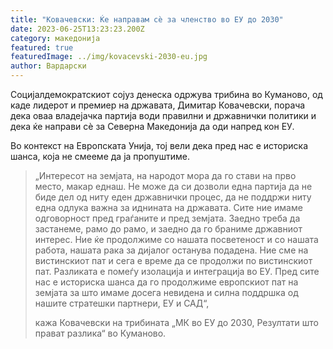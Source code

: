 ```yaml
---
title: "Ковачевски: Ќе направам сѐ за членство во ЕУ до 2030"
date: 2023-06-25T13:23:23.200Z
category: македонија
featured: true
featuredImage: ../img/kovacevski-2030-eu.jpg
author: Вардарски
---
```

Социјалдемократскиот сојуз денеска одржува трибина во Куманово, од каде лидерот и премиер на државата, Димитар Ковачевски, порача дека оваа владејачка партија води правилни и државнички политики и дека ќе направи сѐ за Северна Македонија да оди напред кон ЕУ.

Во контекст на Европската Унија, тој вели дека пред нас е историска шанса, која не смееме да ја пропуштиме.

> „Интересот на земјата, на народот мора да го стави на прво место, макар еднаш. Не може да си дозволи една партија да не биде дел од ниту еден државнички процес, да не поддржи ниту една одлука важна за иднината на државата. Сите ние имаме одговорност пред граѓаните и пред земјата. Заедно треба да застанеме, рамо до рамо, и заедно да го браниме државниот интерес. Ние ќе продолжиме со нашата посветеност и со нашата работа, нашата рака за дијалог останува подадена. Ние сме на вистинскиот пат и сега е време да се продолжи по вистинскиот пат. Разликата е помеѓу изолација и интеграција во ЕУ. Пред сите нас е историска шанса да го продолжиме европскиот пат на земјата за што имаме досега невидена и силна поддршка од нашите стратешки партнери, ЕУ и САД“,
>
> кажа Ковачевски на трибината „МК во ЕУ до 2030, Резултати што прават разлика“ во Куманово.

<!--EndFragment-->